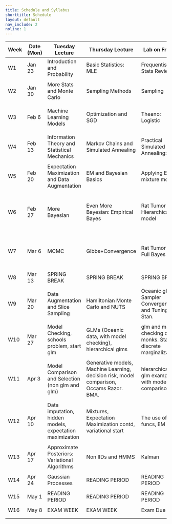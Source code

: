 ```yaml
---
title: Schedule and Syllabus
shorttitle: Schedule
layout: default
nav_include: 2
noline: 1
---
```


| Week | Date (Mon) | Tuesday Lecture                          | Thursday Lecture                         | Lab on Friday                            | HW                                      | Long Format HW                     |
| ---- | ---------- | ---------------------------------------- | ---------------------------------------- | ---------------------------------------- | --------------------------------------- | ---------------------------------- |
| W1   | Jan 23     | Introduction and Probability             | Basic Statistics: MLE                    | Frequentist Stats Review                 | HW1: Basics                             |                                    |
|      |            |                                          |                                          |                                          |                                         |                                    |
| W2   | Jan 30     | More Stats and Monte Carlo               | Sampling Methods                         | Sampling                                 | HW2: Sampling                           |                                    |
|      |            |                                          |                                          |                                          |                                         |                                    |
| W3   | Feb 6      | Machine Learning Models                  | Optimization and SGD                     | Theano: Logistic                         | HW3: SGD                                | Long 1: Optimization and Inference |
|      |            |                                          |                                          |                                          |                                         |                                    |
| W4   | Feb 13     | Information Theory and Statistical Mechanics | Markov Chains and Simulated Annealing    | Practical Simulated Annealing: TSP       | HW4: TSP, AIC                           |                                    |
|      |            |                                          |                                          |                                          |                                         |                                    |
| W5   | Feb 20     | Expectation Maximization and Data Augmentation | EM and Bayesian Basics                   | Applying EM to mixture models            | HW5: DA, Simple Bayes                   | Long 1 Due                         |
|      |            |                                          |                                          |                                          |                                         |                                    |
| W6   | Feb 27     | More Bayesian                            | Even More Bayesian: Empirical Bayes      | Rat Tumor data Hierarchical model        | HW6: Kidney Cancer data Empirical Bayes | Long 2: Bayes and Ising Model      |
|      |            |                                          |                                          |                                          |                                         |                                    |
| W7   | Mar 6      | MCMC                                     | Gibbs+Convergence                        | Rat Tumor data Full Bayes                | HW7: Kidney Cancer data Full Bayes      |                                    |
|      |            |                                          |                                          |                                          |                                         |                                    |
| W8   | Mar 13     | SPRING BREAK                             | SPRING BREAK                             | SPRING BREAK                             |                                         |                                    |
|      |            |                                          |                                          |                                          |                                         |                                    |
| W9   | Mar 20     | Data Augmentation and Slice Sampling     | Hamiltonian Monte Carlo and NUTS         | Oceanic glm: Sampler Convergence and Tuning. Stan. | HW8:                                    | Long 2 Due                         |
|      |            |                                          |                                          |                                          |                                         |                                    |
| W10  | Mar 27     | Model Checking, schools problem, start glm | GLMs (Oceanic data, with model checking), hierarchical glms | glm and model checking on monks. Stan, discrete marginalization. | HW9:                                    | Long3: Meta Analysis/glm           |
|      |            |                                          |                                          |                                          |                                         |                                    |
| W11  | Apr 3      | Model Comparison and Selection (non glm and glm) | Generative models, Machine Learning, decision risk, model comparison, Occams Razor. BMA. | hierarchical glm example with model comparison | HW10:                                   |                                    |
|      |            |                                          |                                          |                                          |                                         |                                    |
| W12  | Apr 10     | Data imputation, hidden models, expectation maximization | Mixtures, Expectation Maximization contd, variational start | The use of loss funcs, EM                | HW11:                                   | Long 3 Due.                        |
|      |            |                                          |                                          |                                          |                                         |                                    |
| W13  | Apr 17     | Approximate Posteriors: Variational Algorithms | Non IIDs and HMMS                        | Kalman                                   | HW12:                                   | Exam handed out                    |
|      |            |                                          |                                          |                                          |                                         |                                    |
| W14  | Apr 24     | Gaussian Processes                       | READING PERIOD                           | READING PERIOD                           | None                                    |                                    |
|      |            |                                          |                                          |                                          |                                         |                                    |
| W15  | May 1      | READING PERIOD                           | READING PERIOD                           | READING PERIOD                           | None                                    |                                    |
|      |            |                                          |                                          |                                          |                                         |                                    |
| W16  | May 8      | EXAM WEEK                                | EXAM WEEK                                | Exam Due                                 | None                                    | Exam Due                           |
|      |            |                                          |                                          |                                          |                                         |                                    |
|      |            |                                          |                                          |                                          |                                         |                                    |
